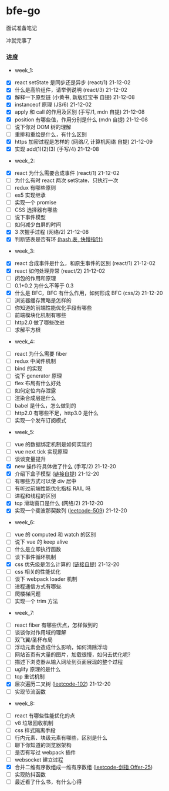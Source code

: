 # bfe-go

面试准备笔记

冲就完事了

### 进度

- week_1:

* [x] react setState 是同步还是异步 (react/1) 21-12-02
* [x] 什么是高阶组件，请举例说明 (react/3) 21-12-02
* [x] 解释一下原型链 (小黄书, 新版红宝书 自提) 21-12-08
* [x] instanceof 原理 (JS/6) 21-12-02
* [x] apply 和 call 的作用及区别 (手写/1, mdn 自提) 21-12-08
* [x] position 有哪些值，作用分别是什么 (mdn 自提) 21-12-08
* [ ] 说下你对 DOM 树的理解
* [ ] 重排和重绘是什么，有什么区别
* [x] https 加密过程是怎样的 (网络/7, 计算机网络 自提) 21-12-09
* [x] 实现 add(1)(2)(3) (手写/4) 21-12-08

- week_2:

* [x] react 为什么需要合成事件 (react/1) 21-12-02
* [ ] 为什么有时 react 两次 setState，只执行一次
* [ ] redux 有哪些原则
* [ ] es5 实现继承
* [ ] 实现一个 promise
* [ ] CSS 选择器有哪些
* [ ] 说下事件模型
* [ ] 如何减少白屏的时间
* [x] 3 次握手过程 (网络/2) 21-12-08
* [x] 判断链表是否有环 [(hash 表, 快慢指针)](https://leetcode-cn.com/problems/linked-list-cycle/)

- week_3:

* [x] react 合成事件是什么，和原生事件的区别 (react/1) 21-12-02
* [x] react 如何处理异常 (react/2) 21-12-02
* [ ] 闭包的作用和原理
* [ ] 0.1+0.2 为什么不等于 0.3
* [x] 什么是 BFC，BFC 有什么作用，如何形成 BFC (css/2) 21-12-20
* [ ] 浏览器缓存策略是怎样的
* [ ] 你知道的前端性能优化手段有哪些
* [ ] 前端模块化机制有哪些
* [ ] http2.0 做了哪些改进
* [ ] 求解平方根

- week_4:

* [ ] react 为什么需要 fiber
* [ ] redux 中间件机制
* [ ] bind 的实现
* [ ] 说下 generator 原理
* [ ] flex 布局有什么好处
* [ ] 如何定位内存泄露
* [ ] 渲染合成层是什么
* [ ] babel 是什么，怎么做到的
* [ ] http2.0 有哪些不足，http3.0 是什么
* [ ] 实现一个发布订阅模式

- week_5:

* [ ] vue 的数据绑定机制是如何实现的
* [ ] vue next tick 实现原理
* [ ] 谈谈变量提升
* [x] new 操作符具体做了什么 (手写/2) 21-12-20
* [x] 介绍下盒子模型 ([链接自提](https://segmentfault.com/a/1190000013069516)) 21-12-20
* [ ] 有哪些方式可以使 div 居中
* [ ] 有听过前端性能优化指标 RAIL 吗
* [ ] 进程和线程的区别
* [x] tcp 滑动窗口是什么 (网络/2) 21-12-20
* [x] 实现一个斐波那契数列 ([leetcode-509](https://leetcode-cn.com/problems/fibonacci-number/)) 21-12-20

- week_6:

* [ ] vue 的 computed 和 watch 的区别
* [ ] 说下 vue 的 keep alive
* [ ] 什么是立即执行函数
* [ ] 谈下事件循环机制
* [x] css 优先级是怎么计算的 ([链接自提](https://zhuanlan.zhihu.com/p/41604775)) 21-12-20
* [ ] css 相关的性能优化
* [ ] 谈下 webpack loader 机制
* [ ] 进程通信方式有哪些.
* [ ] 爬楼梯问题
* [ ] 实现一个 trim 方法

- week_7:

* [ ] react fiber 有哪些优点，怎样做到的
* [ ] 谈谈你对作用域的理解
* [ ] 双飞翼/圣杯布局
* [ ] 浮动元素会造成什么影响，如何清除浮动
* [ ] 网站首页有大量的图片，加载很慢，如何去优化呢?
* [ ] 描述下浏览器从输入网址到页面展现的整个过程
* [ ] uglify 原理的是什么
* [ ] tcp 重试机制
* [x] 层次遍历二叉树 ([leetcode-102](https://leetcode-cn.com/problems/binary-tree-level-order-traversal/)) 21-12-20
* [ ] 实现节流函数

- week_8:

* [ ] react 有哪些性能优化的点
* [ ] v8 垃圾回收机制
* [ ] css 样式隔离手段
* [ ] 行内元素、块级元素有哪些，区别是什么
* [ ] 聊下你知道的浏览器架构
* [ ] 是否有写过 webpack 插件
* [ ] websocket 建立过程
* [x] 合并二维有序数组成一维有序数组 ([leetcode-剑指 Offer-25](https://leetcode-cn.com/problems/he-bing-liang-ge-pai-xu-de-lian-biao-lcof/))
* [ ] 实现防抖函数
* [ ] 最近看了什么书，有什么心得
